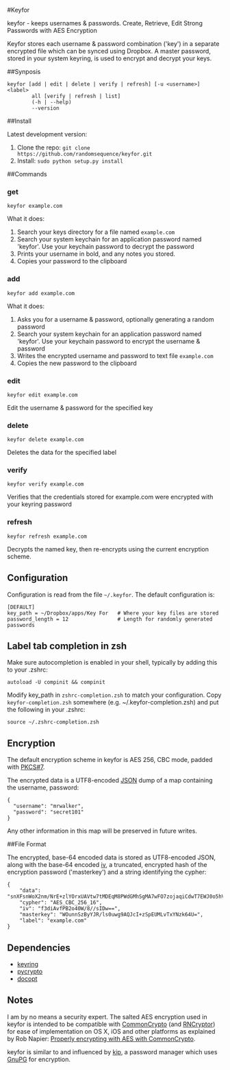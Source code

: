#Keyfor

keyfor - keeps usernames & passwords. Create, Retrieve, Edit Strong Passwords with AES Encryption

Keyfor stores each username & password combination ('key') in a separate encrypted file which can be synced using Dropbox. A master password, stored in your system keyring, is used to encrypt and decrypt your keys.

##Synposis

    keyfor [add | edit | delete | verify | refresh] [-u <username>] <label>
            all [verify | refresh | list]
            (-h | --help)
            --version

##Install

Latest development version:

 1. Clone the repo: `git clone https://github.com/randomsequence/keyfor.git`
 2. Install: `sudo python setup.py install`

##Commands

### get

    keyfor example.com

What it does:

1. Search your keys directory for a file named `example.com`
2. Search your system keychain for an application password named 'keyfor'. Use your keychain password to decrypt the password
3. Prints your username in bold, and any notes you stored.
4. Copies your password to the clipboard

### add

    keyfor add example.com
    
What it does:    
    
1. Asks you for a username & password, optionally generating a random password
2. Search your system keychain for an application password named 'keyfor'. Use your keychain password to encrypt the username & password
3. Writes the encrypted username and password to text file `example.com`
4. Copies the new password to the clipboard

### edit

    keyfor edit example.com

Edit the username & password for the specified key

### delete

    keyfor delete example.com
    
Deletes the data for the specified label 

### verify

    keyfor verify example.com

Verifies that the credentials stored for example.com were encrypted with your keyring password

### refresh

    keyfor refresh example.com

Decrypts the named key, then re-encrypts using the current encryption scheme.

## Configuration

Configuration is read from the file `~/.keyfor`. The default configuration is:

    [DEFAULT]
    key_path = ~/Dropbox/apps/Key For   # Where your key files are stored
    password_length = 12                # Length for randomly generated passwords

## Label tab completion in zsh

Make sure autocompletion is enabled in your shell, typically by adding this to your .zshrc:

    autoload -U compinit && compinit

Modify key_path in `zshrc-completion.zsh` to match your configuration. Copy `keyfor-completion.zsh` somewhere (e.g. ~/.keyfor-completion.zsh)
and put the following in your .zshrc:

    source ~/.zshrc-completion.zsh

## Encryption

The default encryption scheme in keyfor is AES 256, CBC mode, padded with [PKCS#7][]. 

The encrypted data is a UTF8-encoded [JSON][] dump of a map containing the username, password:

    {
      "username": "mrwalker",
      "password": "secret101"
    }

Any other information in this map will be preserved in future writes.
    
[PKCS#7]: http://en.wikipedia.org/wiki/Padding_(cryptography)#PKCS7
[JSON]: http://json.org

##File Format

The encrypted, base-64 encoded data is stored as UTF8-encoded JSON, along with the base-64 encoded [iv](http://en.wikipedia.org/wiki/Initialisation_vector), a truncated, encrypted hash of the encryption password ('masterkey') and a string identifying the cypher:

    {
        "data": "snXFsnWoX2nm/NrE+zlYOrxUAVtw7tMDEqM8PWdGMhSgMA7wFO7zojaqiCdwT7EWJ0o5hVEdaOX7Wi1LGh7E3A==", 
        "cypher": "AES_CBC_256_16", 
        "iv": "f3diAvfPB2o40W/8//sIDw==", 
        "masterkey": "WOunnSzByYJR/ls0uwg9AQJcI+zSpEUMLvTxYNzk64U=", 
        "label": "example.com"
    }

## Dependencies

* [keyring](https://bitbucket.org/kang/python-keyring-lib)
* [pycrypto](https://www.dlitz.net/software/pycrypto/)
* [docopt](https://github.com/docopt/docopt)

## Notes

I am by no means a security expert. The salted AES encryption used in keyfor is intended to be compatible with [CommonCrypto][] (and [RNCryptor][]) for ease of implementation on OS X, iOS and other platforms as explained by Rob Napier: [Properly encrypting with AES with CommonCrypto](http://robnapier.net/blog/aes-commoncrypto-564).

keyfor is similar to and influenced by [kip][], a password manager which uses [GnuPG][] for encryption. 

[kip]: https://github.com/grahamking/kip
[GnuPG]: http://www.gnupg.org/
[CommonCrypto]: http://opensource.apple.com/source/CommonCrypto/
[RNCryptor]: https://github.com/rnapier/RNCryptor